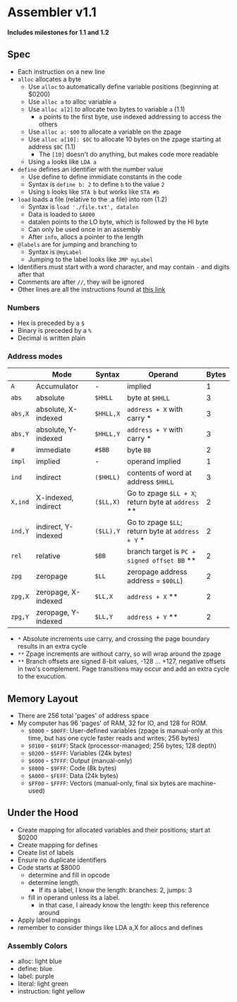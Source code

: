 
# Assembler v1.1
#### Includes milestones for 1.1 and 1.2
## Spec
- Each instruction on a new line
- `alloc` allocates a byte
    - Use `alloc` to automatically define variable positions (beginning at $0200)
    - Use `alloc a` to alloc variable `a`
    - Use `alloc a[2]` to allocate two bytes to variable `a` (1.1)
      - `a` points to the first byte, use indexed addressing to access the others
    - Use `alloc a: $00` to allocate a variable on the zpage
    - Use `alloc a[10]: $0C` to allocate 10 bytes on the zpage starting at address `$0C` (1.1)
      - The `[10]` doesn't do anything, but makes code more readable
    - Using `a` looks like `LDA a`
- `define` defines an identifier with the number value
    - Use define to define immidiate constants in the code
    - Syntax is `define b: 2` to define `b` to the value `2`
    - Using `b` looks like `STA b` but works like `STA #b`
- `load` loads a file (relative to the .a file) into rom (1.2)
  - Syntax is `load './file.txt', datalen`
  - Data is loaded to `$A000`
  - datalen points to the LO byte, which is followed by the HI byte
  - Can only be used once in an assembly
  - After `info`, allocs a pointer to the length
- `@labels` are for jumping and branching to
    - Syntax is `@myLabel`
    - Jumping to the label looks like `JMP myLabel`
- Identifiers must start with a word character, and may contain `-` and digits after that
- Comments are after `//`, they will be ignored
- Other lines are all the instructions found at [this link](masswerk.at/6502/6502_instruction_set.html)

### Numbers
  - Hex is preceded by a `$`
  - Binary is preceded by a `%`
  - Decimal is written plain

### Address modes
|         | Mode                | Syntax    | Operand                                            | Bytes |
| ---     | ---                 | ---       | ---                                                | ---   |
| `A`     |	Accumulator	        | -         | implied                                            | 1     |
| `abs`   |	absolute	          | `$HHLL`   | byte at `$HHLL`                                    | 3     |
| `abs,X` |	absolute, X-indexed	| `$HHLL,X` | `address + X` with carry *                         | 3     |
| `abs,Y` |	absolute, Y-indexed	| `$HHLL,Y` | `address + Y` with carry *                         | 3     |
| `#`     |	immediate	          | `#$BB`    | byte `BB`                                          | 2     |
| `impl`  |	implied	            | -	        | operand implied                                    | 1     |
| `ind`   |	indirect	          | `($HHLL)` | contents of word at address `$HHLL`                | 3     |
| `X,ind` |	X-indexed, indirect	| `($LL,X)` | Go to zpage `$LL + X`; return byte at `address` ** | 2     |
| `ind,Y` |	indirect, Y-indexed	| `($LL),Y` | Go to zpage `$LL`; return byte at `address + Y` *  | 2     |
| `rel`   |	relative	          | `$BB`     | branch target is `PC + signed offset BB` **        | 2     |
| `zpg`   |	zeropage	          | `$LL`     | zeropage address address = `$00LL`)                | 2     |
| `zpg,X` |	zeropage, X-indexed	| `$LL,X`   | `address + X` **                                   | 2     |
| `zpg,Y` |	zeropage, Y-indexed	| `$LL,Y`   | `address + Y` **                                   | 2     |

- `*`
  Absolute increments use carry, and crossing the page boundary results in an extra cycle
- `**`
  Zpage increments are without carry, so will wrap around the zpage
- `**`
  Branch offsets are signed 8-bit values, -128 ... +127, negative offsets in two's complement.
  Page transitions may occur and add an extra cycle to the exucution.

## Memory Layout
- There are 256 total 'pages' of address space
- My computer has 96 'pages' of RAM, 32 for IO, and 128 for ROM.
  - `$0000` - `$00FF`: User-defined variables (zpage is manual-only at this time, but has one cycle faster reads and writes; 256 bytes)
  - `$0100` - `$01FF`: Stack (processor-managed; 256 bytes; 128 depth)
  - `$0200` - `$5FFF`: Variables (24k bytes)
  - `$6000` - `$7FFF`: Output (manual-only)
  - `$8000` - `$9FFF`: Code (8k bytes)
  - `$A000` - `$FEFF`: Data (24k bytes)
  - `$FF00` - `$FFFF`: Vectors (manual-only, final six bytes are machine-used)

## Under the Hood
- Create mapping for allocated variables and their positions; start at $0200
- Create mapping for defines
- Create list of labels
- Ensure no duplicate identifiers
- Code starts at $8000
  - determine and fill in opcode
  - determine length. 
    - If its a label, I know the length: branches: 2, jumps: 3
  - fill in operand unless its a label. 
    - in that case, I already know the length: keep this reference around
- Apply label mappings
- remember to consider things like LDA a,X for allocs and defines

### Assembly Colors
- alloc: light blue
- define: blue
- label: purple
- literal: light green
- instruction: light yellow